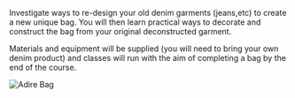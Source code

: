 Investigate ways to re-design your old denim garments (jeans,etc) to create a new unique bag. You will then learn practical ways to decorate and construct the bag from your original deconstructed garment.

Materials and equipment will be supplied (you will need to bring your own denim product) and classes will run with the aim of completing a bag by the end of the course.

![Adire Bag](http://textilesatthestablehouse.co.uk/assets/AdireBag.jpg)
